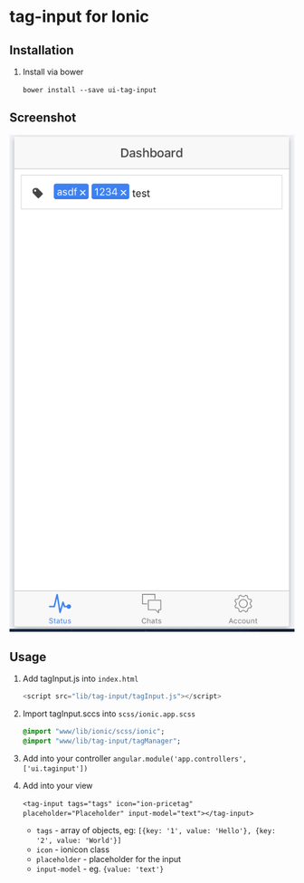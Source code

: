 # tag-input for Ionic

## Installation

1. Install via bower

    `bower install --save ui-tag-input`

## Screenshot

![screenshot](https://github.com/ionic-widget/tag-input/blob/master/screenshot/screenshot.png?raw=true "Screenshot")

## Usage

1. Add tagInput.js into `index.html`

    ```javascript
    <script src="lib/tag-input/tagInput.js"></script>
    ```
2. Import tagInput.sccs into `scss/ionic.app.scss`

    ```sass
    @import "www/lib/ionic/scss/ionic";
    @import "www/lib/tag-input/tagManager";
    ```

3. Add into your controller
    `angular.module('app.controllers', ['ui.taginput'])`

4. Add into your view

    `<tag-input tags="tags" icon="ion-pricetag" placeholder="Placeholder" input-model="text"></tag-input>`

    * `tags` - array of objects, eg: `[{key: '1', value: 'Hello'}, {key: '2', value: 'World'}]`
    * `icon` - ionicon class
    * `placeholder` - placeholder for the input
    * `input-model` - eg. `{value: 'text'}`
